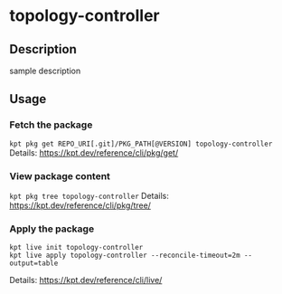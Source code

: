 # topology-controller

## Description
sample description

## Usage

### Fetch the package
`kpt pkg get REPO_URI[.git]/PKG_PATH[@VERSION] topology-controller`
Details: https://kpt.dev/reference/cli/pkg/get/

### View package content
`kpt pkg tree topology-controller`
Details: https://kpt.dev/reference/cli/pkg/tree/

### Apply the package
```
kpt live init topology-controller
kpt live apply topology-controller --reconcile-timeout=2m --output=table
```
Details: https://kpt.dev/reference/cli/live/

